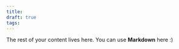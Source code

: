 ```yaml
---
title: 
draft: true
tags:
---
```




The rest of your content lives here. You can use **Markdown** here :)